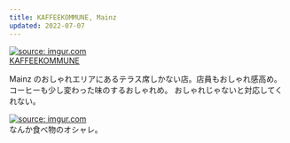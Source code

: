 ```yaml
---
title: KAFFEEKOMMUNE, Mainz
updated: 2022-07-07
---
```


<a href="https://imgur.com/jFgrHrW"><img src="https://i.imgur.com/jFgrHrW.jpg" title="source: imgur.com" /></a>  
[KAFFEEKOMMUNE](https://kaffeekommune.de/)

Mainz のおしゃれエリアにあるテラス席しかない店。店員もおしゃれ感高め。
コーヒーも少し変わった味のするおしゃれめ。
おしゃれじゃないと対応してくれない。

<a href="https://imgur.com/8etp0wX"><img src="https://i.imgur.com/8etp0wX.png" title="source: imgur.com" /></a>  
なんか食べ物のオシャレ。
